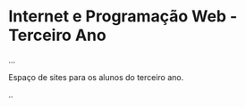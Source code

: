 <h1> Internet e Programação Web - Terceiro Ano</h1>
...

Espaço de sites para os alunos do terceiro ano.

..
